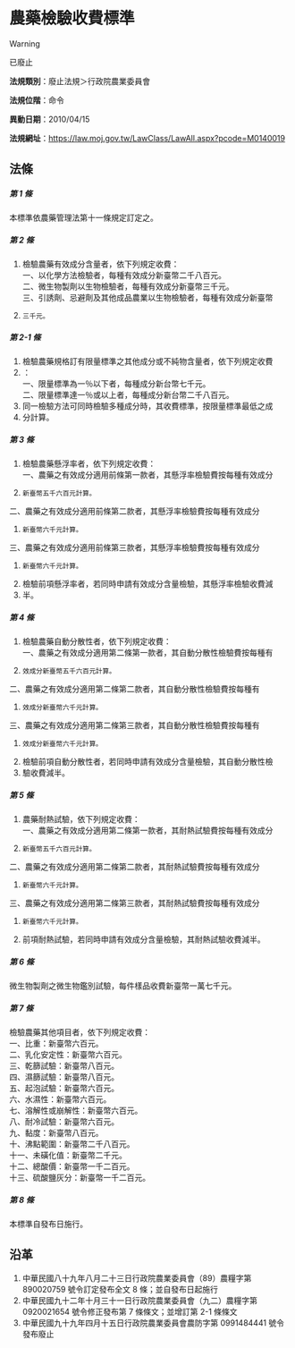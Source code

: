 # 農藥檢驗收費標準


> [!WARNING]
> 已廢止


**法規類別**：廢止法規＞行政院農業委員會

**法規位階**：命令

**異動日期**：2010/04/15  

**法規網址**：https://law.moj.gov.tw/LawClass/LawAll.aspx?pcode=M0140019



## 法條
##### 第 1 條
本標準依農藥管理法第十一條規定訂定之。

##### 第 2 條
1. 檢驗農藥有效成分含量者，依下列規定收費：  
一、以化學方法檢驗者，每種有效成分新臺幣二千八百元。  
二、微生物製劑以生物檢驗者，每種有效成分新臺幣三千元。  
三、引誘劑、忌避劑及其他成品農業以生物檢驗者，每種有效成分新臺幣
1.     三千元。

##### 第 2-1 條
1. 檢驗農藥規格訂有限量標準之其他成分或不純物含量者，依下列規定收費
1. ：  
一、限量標準為一％以下者，每種成分新台幣七千元。  
二、限量標準達一％或以上者，每種成分新台幣二千八百元。
1. 同一檢驗方法可同時檢驗多種成分時，其收費標準，按限量標準最低之成
1. 分計算。

##### 第 3 條
1. 檢驗農藥懸浮率者，依下列規定收費：  
一、農藥之有效成分適用前條第一款者，其懸浮率檢驗費按每種有效成分
1.     新臺幣五千六百元計算。  
二、農藥之有效成分適用前條第二款者，其懸浮率檢驗費按每種有效成分
1.     新臺幣六千元計算。  
三、農藥之有效成分適用前條第三款者，其懸浮率檢驗費按每種有效成分
1.     新臺幣六千元計算。
1. 檢驗前項懸浮率者，若同時申請有效成分含量檢驗，其懸浮率檢驗收費減
1. 半。

##### 第 4 條
1. 檢驗農藥自動分散性者，依下列規定收費：  
一、農藥之有效成分適用第二條第一款者，其自動分散性檢驗費按每種有
1.     效成分新臺幣五千六百元計算。  
二、農藥之有效成分適用第二條第二款者，其自動分散性檢驗費按每種有
1.     效成分新臺幣六千元計算。  
三、農藥之有效成分適用第二條第三款者，其自動分散性檢驗費按每種有
1.     效成分新臺幣六千元計算。
1. 檢驗前項自動分散性者，若同時申請有效成分含量檢驗，其自動分散性檢
1. 驗收費減半。

##### 第 5 條
1. 農藥耐熱試驗，依下列規定收費：  
一、農藥之有效成分適用第二條第一款者，其耐熱試驗費按每種有效成分
1.     新臺幣五千六百元計算。  
二、農藥之有效成分適用第二條第二款者，其耐熱試驗費按每種有效成分
1.     新臺幣六千元計算。  
三、農藥之有效成分適用第二條第三款者，其耐熱試驗費按每種有效成分
1.     新臺幣六千元計算。
1. 前項耐熱試驗，若同時申請有效成分含量檢驗，其耐熱試驗收費減半。

##### 第 6 條
微生物製劑之微生物鑑別試驗，每件樣品收費新臺幣一萬七千元。

##### 第 7 條
檢驗農藥其他項目者，依下列規定收費：  
一、比重：新臺幣六百元。  
二、乳化安定性：新臺幣六百元。  
三、乾篩試驗：新臺幣八百元。  
四、濕篩試驗：新臺幣八百元。  
五、起泡試驗：新臺幣六百元。  
六、水濕性：新臺幣六百元。  
七、溶解性或崩解性：新臺幣六百元。  
八、耐冷試驗：新臺幣六百元。  
九、黏度：新臺幣八百元。  
十、沸點範圍：新臺幣二千八百元。  
十一、未磺化值：新臺幣二千元。  
十二、總酸價：新臺幣一千二百元。  
十三、硫酸鹽灰分：新臺幣一千二百元。

##### 第 8 條
本標準自發布日施行。

## 沿革
1. 中華民國八十九年八月二十三日行政院農業委員會（89）農糧字第 890020759  號令訂定發布全文 8  條；並自發布日起施行
1. 中華民國九十二年十月三十一日行政院農業委員會（九二）農糧字第 0920021654 號令修正發布第 7  條條文；並增訂第 2-1  條條文
1. 中華民國九十九年四月十五日行政院農業委員會農防字第 0991484441 號令發布廢止                                                  
